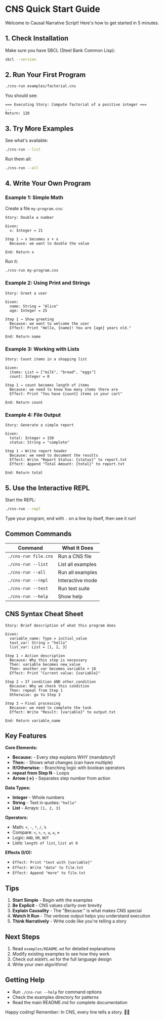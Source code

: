# CNS Quick Start Guide

Welcome to Causal Narrative Script! Here's how to get started in 5 minutes.

## 1. Check Installation

Make sure you have SBCL (Steel Bank Common Lisp):
```bash
sbcl --version
```

## 2. Run Your First Program

```bash
./cns-run examples/factorial.cns
```

You should see:
```
=== Executing Story: Compute factorial of a positive integer ===
...
Return: 120
```

## 3. Try More Examples

See what's available:
```bash
./cns-run --list
```

Run them all:
```bash
./cns-run --all
```

## 4. Write Your Own Program

### Example 1: Simple Math
Create a file `my-program.cns`:

```cns
Story: Double a number

Given:
  x: Integer = 21

Step 1 → x becomes x + x
  Because: we want to double the value

End: Return x
```

Run it:
```bash
./cns-run my-program.cns
```

### Example 2: Using Print and Strings
```cns
Story: Greet a user

Given:
  name: String = "Alice"
  age: Integer = 25

Step 1 → Show greeting
  Because: we want to welcome the user
  Effect: Print "Hello, {name}! You are {age} years old."

End: Return name
```

### Example 3: Working with Lists
```cns
Story: Count items in a shopping list

Given:
  items: List = ["milk", "bread", "eggs"]
  count: Integer = 0

Step 1 → count becomes length of items
  Because: we need to know how many items there are
  Effect: Print "You have {count} items in your cart"

End: Return count
```

### Example 4: File Output
```cns
Story: Generate a simple report

Given:
  total: Integer = 150
  status: String = "complete"

Step 1 → Write report header
  Because: we need to document the results
  Effect: Write "Report Status: {status}" to report.txt
  Effect: Append "Total Amount: {total}" to report.txt

End: Return total
```

## 5. Use the Interactive REPL

Start the REPL:
```bash
./cns-run --repl
```

Type your program, end with `.` on a line by itself, then see it run!

## Common Commands

| Command | What It Does |
|---------|-------------|
| `./cns-run file.cns` | Run a CNS file |
| `./cns-run --list` | List all examples |
| `./cns-run --all` | Run all examples |
| `./cns-run --repl` | Interactive mode |
| `./cns-run --test` | Run test suite |
| `./cns-run --help` | Show help |

## CNS Syntax Cheat Sheet

```cns
Story: Brief description of what this program does

Given:
  variable_name: Type = initial_value
  text_var: String = "hello"
  list_var: List = [1, 2, 3]

Step 1 → Action description
  Because: Why this step is necessary
  Then: variable becomes new_value
  Then: another_var becomes variable + 10
  Effect: Print "Current value: {variable}"

Step 2 → If condition AND other_condition
  Because: Why we check this condition
  Then: repeat from Step 1
  Otherwise: go to Step 3

Step 3 → Final processing
  Because: we need to complete the task
  Effect: Write "Result: {variable}" to output.txt

End: Return variable_name
```

## Key Features

**Core Elements:**
- **Because:** - Every step explains WHY (mandatory!)
- **Then:** - Shows what changes (can have multiple)
- **If/Otherwise:** - Branching logic with boolean operators
- **repeat from Step N** - Loops
- **Arrow (→)** - Separates step number from action

**Data Types:**
- **Integer** - Whole numbers
- **String** - Text in quotes: `"hello"`
- **List** - Arrays: `[1, 2, 3]`

**Operators:**
- Math: `+`, `-`, `*`, `/`, `%`
- Compare: `<`, `>`, `=`, `≤`, `≥`, `≠`
- Logic: `AND`, `OR`, `NOT`
- Lists: `length of list`, `list at 0`

**Effects (I/O):**
- `Effect: Print "text with {variable}"`
- `Effect: Write "data" to file.txt`
- `Effect: Append "more" to file.txt`

## Tips

1. **Start Simple** - Begin with the examples
2. **Be Explicit** - CNS values clarity over brevity
3. **Explain Causality** - The "Because:" is what makes CNS special
4. **Watch It Run** - The verbose output helps you understand execution
5. **Think Narratively** - Write code like you're telling a story

## Next Steps

1. Read `examples/README.md` for detailed explanations
2. Modify existing examples to see how they work
3. Check out `AGENTS.md` for the full language design
4. Write your own algorithms!

## Getting Help

- Run `./cns-run --help` for command options
- Check the examples directory for patterns
- Read the main README.md for complete documentation

Happy coding! Remember: In CNS, every line tells a story. 📖✨
